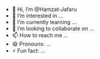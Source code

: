 - 👋 Hi, I’m @Hamzat-Jafaru
- 👀 I’m interested in ...
- 🌱 I’m currently learning ...
- 💞️ I’m looking to collaborate on ...
- 📫 How to reach me ...
- 😄 Pronouns: ...
- ⚡ Fun fact: ...

<!---
Hamzat-Jafaru/Hamzat-Jafaru is a ✨ special ✨ repository because its `README.md` (this file) appears on your GitHub profile.
You can click the Preview link to take a look at your changes.
--->
